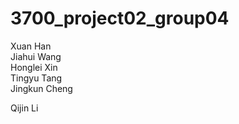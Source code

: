 # 3700_project02_group04
Xuan Han  
Jiahui Wang  
Honglei Xin  
Tingyu Tang  
Jingkun Cheng


Qijin Li